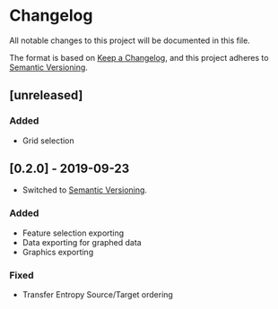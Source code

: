 # Changelog

All notable changes to this project will be documented in this file.

The format is based on [Keep a Changelog](https://keepachangelog.com/en/1.0.0/), and this project
adheres to [Semantic Versioning](https://semver.org/spec/v2.0.0.html).

## [unreleased]

### Added

* Grid selection

## [0.2.0] - 2019-09-23

* Switched to [Semantic Versioning](https://semver.org/spec/v2.0.0.html).

### Added
* Feature selection exporting
* Data exporting for graphed data
* Graphics exporting

### Fixed
* Transfer Entropy Source/Target ordering
